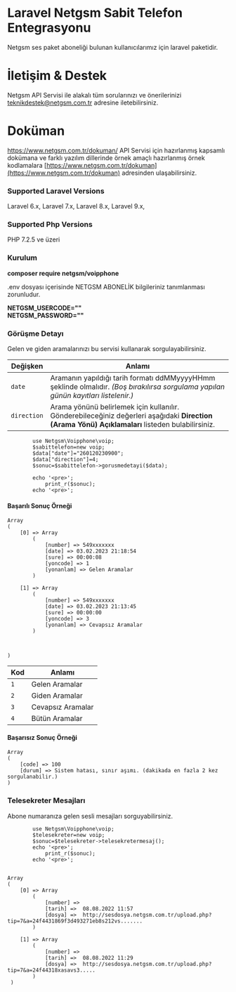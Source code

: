 




# Laravel Netgsm Sabit Telefon Entegrasyonu

Netgsm ses paket aboneliği bulunan kullanıcılarımız için laravel paketidir.  

# İletişim & Destek

 Netgsm API Servisi ile alakalı tüm sorularınızı ve önerilerinizi teknikdestek@netgsm.com.tr adresine iletebilirsiniz.


# Doküman 
https://www.netgsm.com.tr/dokuman/
 API Servisi için hazırlanmış kapsamlı dokümana ve farklı yazılım dillerinde örnek amaçlı hazırlanmış örnek kodlamalara 
 [https://www.netgsm.com.tr/dokuman](https://www.netgsm.com.tr/dokuman) adresinden ulaşabilirsiniz.


### Supported Laravel Versions

Laravel 6.x, Laravel 7.x, Laravel 8.x, Laravel 9.x, 

### Supported Php Versions

PHP 7.2.5 ve üzeri

### Kurulum

<b>composer require netgsm/voipphone</b>

.env  dosyası içerisinde NETGSM ABONELİK bilgileriniz tanımlanması zorunludur.  

<b>NETGSM_USERCODE=""</b>  
<b>NETGSM_PASSWORD=""</b>  

### Görüşme Detayı

Gelen ve giden aramalarınızı bu servisi kullanarak sorgulayabilirsiniz.

<table>
<thead>
<tr>
<th>Değişken</th>
<th>Anlamı</th>
</tr>
</thead>
<tbody>

<tr>
<td><code>date</code></td>
<td>Aramanın yapıldığı tarih formatı ddMMyyyyHHmm şeklinde olmalıdır.  <em>(Boş bırakılırsa sorgulama yapılan günün kayıtları listelenir.)</em></td>
</tr>
<tr>
<td><code>direction</code></td>
<td>Arama yönünü belirlemek için kullanılır. Gönderebileceğiniz değerleri aşağıdaki <strong>Direction (Arama Yönü) Açıklamaları</strong> listeden bulabilirsiniz.</td>
</tr>
</tbody>
</table>




```    
        use Netgsm\Voipphone\voip;
        $sabittelefon=new voip;
        $data["date"]="260120230900";
        $data["direction"]=4;
        $sonuc=$sabittelefon->gorusmedetayi($data);
        
        echo '<pre>';
            print_r($sonuc);
        echo '<pre>';
```

#### Başarılı Sonuç Örneği

```
Array
(
    [0] => Array
        (
            [number] => 549xxxxxxx
            [date] => 03.02.2023 21:18:54
            [sure] => 00:00:08
            [yoncode] => 1
            [yonanlam] => Gelen Aramalar
        )

    [1] => Array
        (
            [number] => 549xxxxxxx
            [date] => 03.02.2023 21:13:45
            [sure] => 00:00:00
            [yoncode] => 3
            [yonanlam] => Cevapsız Aramalar
        )

   

)
```
<table>
<thead>
<tr>
<th>Kod</th>
<th>Anlamı</th>
</tr>
</thead>
<tbody>
<tr>
<td><code>1</code></td>
<td>Gelen Aramalar</td>
</tr>
<tr>
<td><code>2</code></td>
<td>Giden Aramalar</td>
</tr>
<tr>
<td><code>3</code></td>
<td>Cevapsız Aramalar</td>
</tr>
<tr>
<td><code>4</code></td>
<td>Bütün Aramalar</td>
</tr>
</tbody>
</table>

#### Başarısız Sonuç Örneği

```
Array
(
    [code] => 100
    [durum] => Sistem hatası, sınır aşımı. (dakikada en fazla 2 kez sorgulanabilir.)
)
```




### Telesekreter Mesajları

Abone numaranıza gelen sesli mesajları sorguyabilirsiniz.

```     
        use Netgsm\Voipphone\voip;
        $telesekreter=new voip;
        $sonuc=$telesekreter->telesekretermesaj();
        echo '<pre>';
            print_r($sonuc);
        echo '<pre>';
        
```


```
Array
(
    [0] => Array
        (
            [number] =>  
            [tarih] =>  08.08.2022 11:57 
            [dosya] =>  http://sesdosya.netgsm.com.tr/upload.php?tip=7&a=24f4431869f3d493271eb8s212vs....... 
        )

    [1] => Array
        (
            [number] =>  
            [tarih] =>  08.08.2022 11:29 
            [dosya] =>  http://sesdosya.netgsm.com.tr/upload.php?tip=7&a=24f44318xasavs3.....
        )
 )
```


